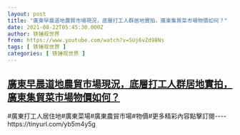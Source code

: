 ```yaml
---
layout: post
title: "廣東早晨道地農貿市場現況，底層打工人群居地實拍，廣東集貿菜市場物價如何？"
date: 2021-08-22T05:45:30.000Z
author: 铁锤观世界
from: https://www.youtube.com/watch?v=SUj6vZd98Ns
tags: [ 铁锤观世界 ]
categories: [ 铁锤观世界 ]
---
```

<!--1629611130000-->
[廣東早晨道地農貿市場現況，底層打工人群居地實拍，廣東集貿菜市場物價如何？](https://www.youtube.com/watch?v=SUj6vZd98Ns)
------

<div>
#廣東打工人居住地#廣東菜場#廣東農貿市場#物價#更多精彩內容點擊訂閱----https://tinyurl.com/yb5m4y5g
</div>
